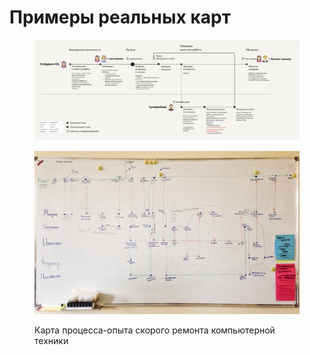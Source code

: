 # Примеры реальных карт

<figure><img src="../.gitbook/assets/XPM обеспечения качества колл-центра.png" alt=""><figcaption></figcaption></figure>

<figure><img src="../.gitbook/assets/Владов, Сервис ремонта техники.jpg" alt=""><figcaption><p>Карта процесса-опыта скорого ремонта компьютерной техники</p></figcaption></figure>
